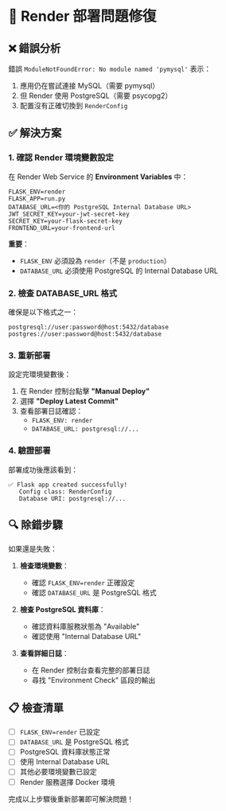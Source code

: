 # 🔧 Render 部署問題修復

## ❌ 錯誤分析
錯誤 `ModuleNotFoundError: No module named 'pymysql'` 表示：
1. 應用仍在嘗試連接 MySQL（需要 pymysql）
2. 但 Render 使用 PostgreSQL（需要 psycopg2）
3. 配置沒有正確切換到 `RenderConfig`

## ✅ 解決方案

### 1. 確認 Render 環境變數設定
在 Render Web Service 的 **Environment Variables** 中：

```
FLASK_ENV=render
FLASK_APP=run.py
DATABASE_URL=<你的 PostgreSQL Internal Database URL>
JWT_SECRET_KEY=your-jwt-secret-key
SECRET_KEY=your-flask-secret-key
FRONTEND_URL=your-frontend-url
```

**重要**：
- `FLASK_ENV` 必須設為 `render`（不是 `production`）
- `DATABASE_URL` 必須使用 PostgreSQL 的 Internal Database URL

### 2. 檢查 DATABASE_URL 格式
確保是以下格式之一：
```
postgresql://user:password@host:5432/database
postgres://user:password@host:5432/database
```

### 3. 重新部署
設定完環境變數後：
1. 在 Render 控制台點擊 **"Manual Deploy"**
2. 選擇 **"Deploy Latest Commit"**
3. 查看部署日誌確認：
   - `FLASK_ENV: render`
   - `DATABASE_URL: postgresql://...`

### 4. 驗證部署
部署成功後應該看到：
```
✅ Flask app created successfully!
   Config class: RenderConfig
   Database URI: postgresql://...
```

## 🔍 除錯步驟

如果還是失敗：

1. **檢查環境變數**：
   - 確認 `FLASK_ENV=render` 正確設定
   - 確認 `DATABASE_URL` 是 PostgreSQL 格式

2. **檢查 PostgreSQL 資料庫**：
   - 確認資料庫服務狀態為 "Available"
   - 確認使用 "Internal Database URL"

3. **查看詳細日誌**：
   - 在 Render 控制台查看完整的部署日誌
   - 尋找 "Environment Check" 區段的輸出

## 📋 檢查清單

- [ ] `FLASK_ENV=render` 已設定
- [ ] `DATABASE_URL` 是 PostgreSQL 格式
- [ ] PostgreSQL 資料庫狀態正常
- [ ] 使用 Internal Database URL
- [ ] 其他必要環境變數已設定
- [ ] Render 服務選擇 Docker 環境

完成以上步驟後重新部署即可解決問題！